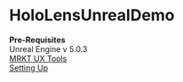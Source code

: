 # HoloLensUnrealDemo

**Pre-Requisites** <br>
Unreal Engine v 5.0.3 <br>
[MRKT UX Tools](https://microsoft.github.io/MixedReality-UXTools-Unreal/README.html) <br>
[Setting Up](https://learn.microsoft.com/en-us/windows/mixed-reality/develop/unreal/unreal-project-setup)

